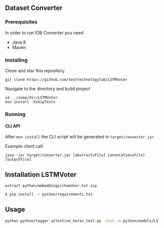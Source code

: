 ## Dataset Converter

### Prerequisites
In order to run IOB Converter you need
* Java 8
* Maven

### Installing
Clone and star this repository
```
git clone https://github.com/texttechnologylab/LSTMVoter
```
Navigate to the directory and build project
```
cd ../some/dir/LSTMVoter
mvn install -DskipTests
```

### Running

#### CLI API
After ```mvn install``` the CLI script will be generated in ```target/converter.jar```.

Example client call:
```
java -jar target/converter.jar [abstractsFile] [annotationsFile] [outputFile]
```

## Installation LSTMVoter
```
extract python/embeddings/chemdner.txt.zip
```


```bash
$ pip install -r python/requirements.txt
```

## Usage

```bash
python python/tagger_attention_keras_test.py -test -m python/models/LSTMVoter/hyperas/model1.h5 -tf python/data/CHEMDNER/evaluation_taged_by_multitagger.tiny.conll
```
